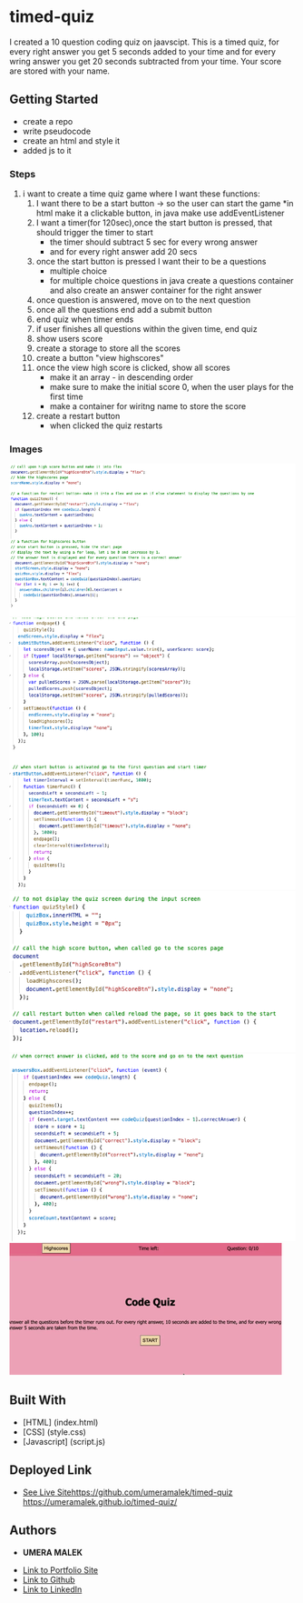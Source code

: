 # timed-quiz
I created a 10 question coding quiz on jaavscipt. This is a timed quiz, for every right answer you get 5 seconds added to your time and for every wring answer you get 20 seconds subtracted from your time. Your score are stored with your name.  


## Getting Started

* create a repo
* write pseudocode 
* create an html and style it 
* added js to it

### Steps
1. i want to create a time quiz game where I want these functions:
    1. I want there to be a start button -> so the user can start the game
        *in html make it a clickable button, in java make use addEventListener
    2. I want a timer(for 120sec),once the start button is pressed, that should trigger the timer to start 
        * the timer should subtract 5 sec for every wrong answer
        * and for every right answer add 20 secs
    3. once the start button is pressed I want their to be a questions
        * multiple choice
        * for multiple choice questions in java create a questions container and also create an answer container for the right answer
    6. once question is answered, move on to the next question 
    7. once all the questions end add a submit button
    8. end quiz when timer ends 
    9. if user finishes all questions within the given time, end quiz 
    10. show users score 
    11. create a storage to store all the scores 
    12. create a button "view highscores"
    13. once the view high score is clicked, show all scores
        * make it an array - in descending order
        * make sure to make the initial score 0, when the user plays for the first time
        * make a container for wiritng name to store the score
    14. create a restart button 
        * when clicked the quiz restarts

### Images

![](asset/images/photo1.png)
![](asset/images/photo2.png)
![](asset/images/photo3.png)
![](asset/images/photo4.png)
![Alt Text](asset/images/timedquizgiphy.gif)

## Built With

* [HTML] (index.html)
* [CSS] (style.css)
* [Javascript] (script.js)

## Deployed Link

* [See Live Site](#)https://github.com/umeramalek/timed-quiz
https://umeramalek.github.io/timed-quiz/


## Authors

* **UMERA MALEK** 

- [Link to Portfolio Site](https://umeramalek.github.io/)
- [Link to Github](https://github.com/umeramalek)
- [Link to LinkedIn](www.linkedin.com/in/umeramalek)

